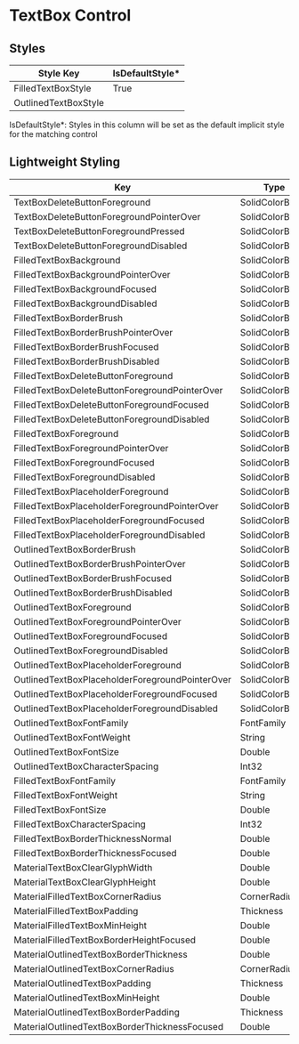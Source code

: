 # TextBox Control
## Styles

Style Key|IsDefaultStyle*
-|-
FilledTextBoxStyle|True
OutlinedTextBoxStyle|

IsDefaultStyle*: Styles in this column will be set as the default implicit style for the matching control

## Lightweight Styling

Key|Type|Value
-|-|-
TextBoxDeleteButtonForeground|SolidColorBrush|OnSurfaceVariantBrush
TextBoxDeleteButtonForegroundPointerOver|SolidColorBrush|OnSurfaceVariantBrush
TextBoxDeleteButtonForegroundPressed|SolidColorBrush|OnSurfaceVariantBrush
TextBoxDeleteButtonForegroundDisabled|SolidColorBrush|OnSurfaceVariantBrush
FilledTextBoxBackground|SolidColorBrush|SurfaceVariantBrush
FilledTextBoxBackgroundPointerOver|SolidColorBrush|OnSurfaceVariantHoverBrush
FilledTextBoxBackgroundFocused|SolidColorBrush|SurfaceVariantBrush
FilledTextBoxBackgroundDisabled|SolidColorBrush|OnSurfaceDisabledBrush
FilledTextBoxBorderBrush|SolidColorBrush|OnSurfaceVariantBrush
FilledTextBoxBorderBrushPointerOver|SolidColorBrush|OnSurfaceBrush
FilledTextBoxBorderBrushFocused|SolidColorBrush|PrimaryBrush
FilledTextBoxBorderBrushDisabled|SolidColorBrush|OnSurfaceDisabledBrush
FilledTextBoxDeleteButtonForeground|SolidColorBrush|OnSurfaceVariantBrush
FilledTextBoxDeleteButtonForegroundPointerOver|SolidColorBrush|OnSurfaceVariantBrush
FilledTextBoxDeleteButtonForegroundFocused|SolidColorBrush|OnSurfaceVariantBrush
FilledTextBoxDeleteButtonForegroundDisabled|SolidColorBrush|OnSurfaceLowBrush
FilledTextBoxForeground|SolidColorBrush|OnSurfaceBrush
FilledTextBoxForegroundPointerOver|SolidColorBrush|OnSurfaceBrush
FilledTextBoxForegroundFocused|SolidColorBrush|OnSurfaceBrush
FilledTextBoxForegroundDisabled|SolidColorBrush|OnSurfaceDisabledBrush
FilledTextBoxPlaceholderForeground|SolidColorBrush|OnSurfaceVariantBrush
FilledTextBoxPlaceholderForegroundPointerOver|SolidColorBrush|OnSurfaceBrush
FilledTextBoxPlaceholderForegroundFocused|SolidColorBrush|PrimaryBrush
FilledTextBoxPlaceholderForegroundDisabled|SolidColorBrush|OnSurfaceLowBrush
OutlinedTextBoxBorderBrush|SolidColorBrush|OnSurfaceLowBrush
OutlinedTextBoxBorderBrushPointerOver|SolidColorBrush|OnSurfaceBrush
OutlinedTextBoxBorderBrushFocused|SolidColorBrush|PrimaryBrush
OutlinedTextBoxBorderBrushDisabled|SolidColorBrush|OnSurfaceDisabledLowBrush
OutlinedTextBoxForeground|SolidColorBrush|OnSurfaceBrush
OutlinedTextBoxForegroundPointerOver|SolidColorBrush|OnSurfaceBrush
OutlinedTextBoxForegroundFocused|SolidColorBrush|OnSurfaceBrush
OutlinedTextBoxForegroundDisabled|SolidColorBrush|OnSurfaceDisabledLowBrush
OutlinedTextBoxPlaceholderForeground|SolidColorBrush|OnSurfaceLowBrush
OutlinedTextBoxPlaceholderForegroundPointerOver|SolidColorBrush|OnSurfaceBrush
OutlinedTextBoxPlaceholderForegroundFocused|SolidColorBrush|PrimaryBrush
OutlinedTextBoxPlaceholderForegroundDisabled|SolidColorBrush|OnSurfaceLowBrush
OutlinedTextBoxFontFamily|FontFamily|MaterialMediumFontFamily
OutlinedTextBoxFontWeight|String|BodyLargeFontWeight
OutlinedTextBoxFontSize|Double|BodyLargeFontSize
OutlinedTextBoxCharacterSpacing|Int32|BodyLargeCharacterSpacing
FilledTextBoxFontFamily|FontFamily|MaterialMediumFontFamily
FilledTextBoxFontWeight|String|BodyLargeFontWeight
FilledTextBoxFontSize|Double|BodyLargeFontSize
FilledTextBoxCharacterSpacing|Int32|BodyLargeCharacterSpacing
FilledTextBoxBorderThicknessNormal|Double|TextBoxOutlinedStrokeHeight
FilledTextBoxBorderThicknessFocused|Double|TextBoxFocusStrokeWidth
MaterialTextBoxClearGlyphWidth|Double|20
MaterialTextBoxClearGlyphHeight|Double|20
MaterialFilledTextBoxCornerRadius|CornerRadius|4,4,0,0
MaterialFilledTextBoxPadding|Thickness|16,7
MaterialFilledTextBoxMinHeight|Double|58
MaterialFilledTextBoxBorderHeightFocused|Double|2
MaterialOutlinedTextBoxBorderThickness|Double|1
MaterialOutlinedTextBoxCornerRadius|CornerRadius|4
MaterialOutlinedTextBoxPadding|Thickness|16,7,14,7
MaterialOutlinedTextBoxMinHeight|Double|56
MaterialOutlinedTextBoxBorderPadding|Thickness|1
MaterialOutlinedTextBoxBorderThicknessFocused|Double|2
